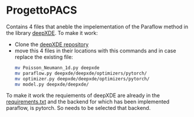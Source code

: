 # ProgettoPACS
Contains 4 files that aneble the impelementation of the Paraflow method in the library [deepXDE](https://github.com/lululxvi/deepxde).
To make it work:
- Clone the [deepXDE repository](https://github.com/lululxvi/deepxde)
- move this 4 files in their locations with this commands and in case replace the existing file:
  ```bash
  mv Poisson_Neumann_1d.py deepxde
  mv paraflow.py deepxde/deepxde/optimizers/pytorch/
  mv optimizer.py deepxde/deepxde/optimizers/pytorch/
  mv model.py deepxde/deepxde/
  ```
To make it work the requiements of deepXDE are already in the [requirements.txt](https://github.com/lululxvi/deepxde/blob/master/requirements.txt) and the backend for which has been implemented paraflow, is pytorch. So needs to be selected that backend.
